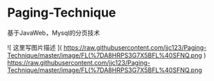 
# Paging-Technique
基于JavaWeb，Mysql的分页技术


![ 这里写图片描述 ]( https://raw.githubusercontent.com/jjc123/Paging-Technique/master/image/FL(%7DA8HRPS3G7X5BFL%40SFNQ.png )
https://raw.githubusercontent.com/jjc123/Paging-Technique/master/image/FL(%7DA8HRPS3G7X5BFL%40SFNQ.png
